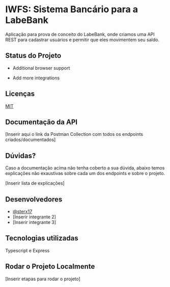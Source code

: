 
# IWFS: Sistema Bancário para a LabeBank

Aplicação para prova de conceito do LabeBank, onde criamos uma API REST para cadastrar usuários e permitir que eles movimentem seu saldo.
## Status do Projeto

- Additional browser support

- Add more integrations


## Licenças

[MIT](https://choosealicense.com/licenses/mit/)


## Documentação da API

[Inserir aqui o link da Postman Collection com todos os endpoints criados/documentados]
## Dúvidas?

Caso a documentação acima não tenha coberto a sua dúvida, abaixo temos explicações não exaustivas sobre cada um dos endpoints e sobre o projeto.

[Inserir lista de explicações]
## Desenvolvedores

- [@sterx17](https://www.github.com/sterx17)
- [Inserir integrante 2]
- [Inserir integrante 3]

## Tecnologias utilizadas

Typescript e Express

## Rodar o Projeto Localmente

[Inserir etapas para rodar o projeto]

<!-- Clone the project

```bash
  git clone https://link-to-project
```

Go to the project directory

```bash
  cd my-project
```

Install dependencies

```bash
  npm install
```

Start the server

```bash
  npm run start -->
```


